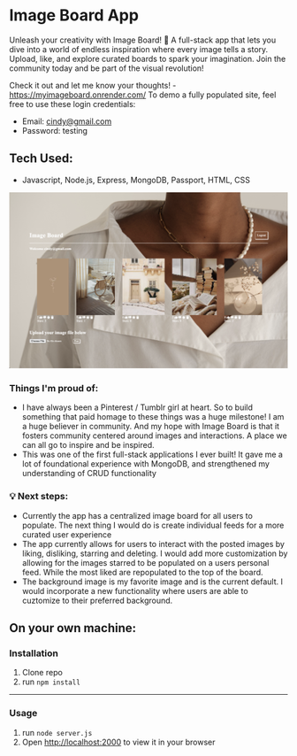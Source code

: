 # Image Board App

Unleash your creativity with Image Board! 🎨 A full-stack app that lets you dive into a world of endless inspiration where every image tells a story. Upload, like, and explore curated boards to spark your imagination. Join the community today and be part of the visual revolution!

Check it out and let me know your thoughts! - https://myimageboard.onrender.com/ To demo a fully populated site, feel free to use these login credentials:

- Email: cindy@gmail.com
- Password: testing

## Tech Used:
- Javascript, Node.js, Express, MongoDB, Passport, HTML, CSS

![ImageBoard](public/img/readmeimage.png)

### Things I'm proud of:
- I have always been a Pinterest / Tumblr girl at heart. So to build something that paid homage to these things was a huge milestone! I am a huge believer in community. And my hope with Image Board is that it fosters community centered around images and interactions. A place we can all go to inspire and be inspired.
- This was one of the first full-stack applications I ever built! It gave me a lot of foundational experience with MongoDB, and strengthened my understanding of CRUD functionality 

### 💡 Next steps:
- Currently the app has a centralized image board for all users to populate. The next thing I would do is create individual feeds for a more curated user experience
- The app currently allows for users to interact with the posted images by liking, disliking, starring and deleting. I would add more customization by allowing for the images starred to be populated on a users personal feed. While the most liked are repopulated to the top of the board. 
- The background image is my favorite image and is the current default. I would incorporate a new functionality where users are able to cuztomize to their preferred background.

## On your own machine: 

### Installation

1. Clone repo
2. run `npm install`

---

### Usage

1. run `node server.js`
2. Open [http://localhost:2000](http://localhost:2000) to view it in your browser
